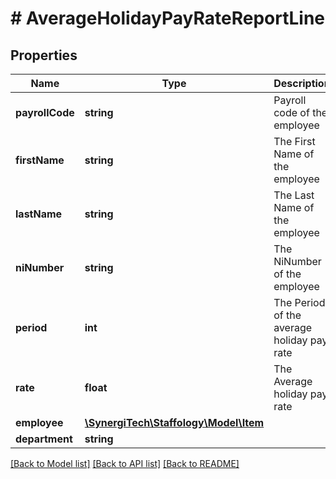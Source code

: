 # # AverageHolidayPayRateReportLine

## Properties

Name | Type | Description | Notes
------------ | ------------- | ------------- | -------------
**payrollCode** | **string** | Payroll code of the employee | [optional]
**firstName** | **string** | The First Name of the employee | [optional]
**lastName** | **string** | The Last Name of the employee | [optional]
**niNumber** | **string** | The NiNumber of the employee | [optional]
**period** | **int** | The Period of the average holiday pay rate | [optional]
**rate** | **float** | The Average holiday pay rate | [optional]
**employee** | [**\SynergiTech\Staffology\Model\Item**](Item.md) |  | [optional]
**department** | **string** |  | [optional]

[[Back to Model list]](../../README.md#models) [[Back to API list]](../../README.md#endpoints) [[Back to README]](../../README.md)
